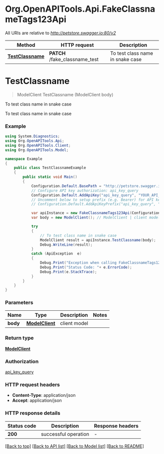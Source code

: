 # Org.OpenAPITools.Api.FakeClassnameTags123Api

All URIs are relative to *http://petstore.swagger.io:80/v2*

Method | HTTP request | Description
------------- | ------------- | -------------
[**TestClassname**](FakeClassnameTags123Api.md#testclassname) | **PATCH** /fake_classname_test | To test class name in snake case


<a name="testclassname"></a>
# **TestClassname**
> ModelClient TestClassname (ModelClient body)

To test class name in snake case

To test class name in snake case

### Example
```csharp
using System.Diagnostics;
using Org.OpenAPITools.Api;
using Org.OpenAPITools.Client;
using Org.OpenAPITools.Model;

namespace Example
{
    public class TestClassnameExample
    {
        public static void Main()
        {
            Configuration.Default.BasePath = "http://petstore.swagger.io:80/v2";
            // Configure API key authorization: api_key_query
            Configuration.Default.AddApiKey("api_key_query", "YOUR_API_KEY");
            // Uncomment below to setup prefix (e.g. Bearer) for API key, if needed
            // Configuration.Default.AddApiKeyPrefix("api_key_query", "Bearer");

            var apiInstance = new FakeClassnameTags123Api(Configuration.Default);
            var body = new ModelClient(); // ModelClient | client model

            try
            {
                // To test class name in snake case
                ModelClient result = apiInstance.TestClassname(body);
                Debug.WriteLine(result);
            }
            catch (ApiException  e)
            {
                Debug.Print("Exception when calling FakeClassnameTags123Api.TestClassname: " + e.Message );
                Debug.Print("Status Code: "+ e.ErrorCode);
                Debug.Print(e.StackTrace);
            }
        }
    }
}
```

### Parameters

Name | Type | Description  | Notes
------------- | ------------- | ------------- | -------------
 **body** | [**ModelClient**](ModelClient.md)| client model | 

### Return type

[**ModelClient**](ModelClient.md)

### Authorization

[api_key_query](../README.md#api_key_query)

### HTTP request headers

 - **Content-Type**: application/json
 - **Accept**: application/json

### HTTP response details
| Status code | Description | Response headers |
|-------------|-------------|------------------|
| **200** | successful operation |  -  |

[[Back to top]](#) [[Back to API list]](../README.md#documentation-for-api-endpoints) [[Back to Model list]](../README.md#documentation-for-models) [[Back to README]](../README.md)

